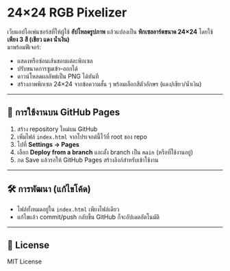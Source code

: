 # 24×24 RGB Pixelizer

เว็บแอปโอเพ่นซอร์สที่ให้ผู้ใช้ **อัปโหลดรูปภาพ** แล้วแปลงเป็น **พิกเซลอาร์ตขนาด 24×24** โดยใช้ **เพียง 3 สี (เขียว แดง น้ำเงิน)**  
มาพร้อมฟีเจอร์:
- แสดงหรือซ่อนเส้นขอบแต่ละพิกเซล
- ปรับขนาดการซูมเข้า–ออกได้
- ดาวน์โหลดผลลัพธ์เป็น PNG ได้ทันที
- สร้างภาพพิกเซล 24×24 จากข้อความสั้น ๆ พร้อมเลือกสีตัวอักษร (แดง/เขียว/น้ำเงิน)


---

## 🚀 การใช้งานบน GitHub Pages

1. สร้าง repository ใหม่บน GitHub
2. เพิ่มไฟล์ `index.html` จากโปรเจกต์นี้ไว้ที่ root ของ repo
3. ไปที่ **Settings → Pages**
4. เลือก **Deploy from a branch** และตั้ง branch เป็น `main` (หรือที่ใช้งานอยู่)
5. กด Save แล้วรอให้ GitHub Pages สร้างลิงก์สำหรับเข้าใช้งาน

---

## 🛠 การพัฒนา (แก้ไขโค้ด)
- ไฟล์ทั้งหมดอยู่ใน `index.html` เพียงไฟล์เดียว
- แก้ไขแล้ว commit/push กลับขึ้น GitHub ก็จะอัปเดตอัตโนมัติ

---

## 📜 License
MIT License
